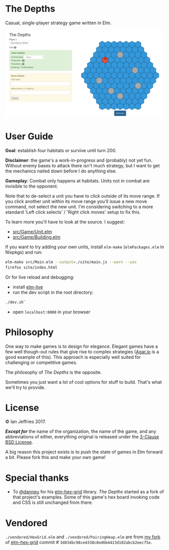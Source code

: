 # The Depths

Casual, single-player strategy game written in Elm.

![screenshot](./screenshot.png)

# User Guide

**Goal**: establish four habitats or survive until turn 200.

**Disclaimer**: the game's a work-in-progress and (probably) not yet fun. Without enemy bases to attack there isn't much strategy, but I want to get the mechanics nailed down before I do anything else.

**Gameplay**: Combat only happens at habitats. Units not in combat are invisible to the opponent.

Note that to de-select a unit you have to click outside of its move range. If you click another unit within its move range you'll issue a new move command, not select the new unit. I'm considering switching to a more standard 'Left click selects' / 'Right click moves' setup to fix this.

To learn more you'll have to look at the source. I suggest:

* [src/Game/Unit.elm](./src/Game/Unit.elm)
* [src/Game/Building.elm](./src/Game/Building.elm)

If you want to try adding your own units, install `elm-make` (`elmPackages.elm` in Nixpkgs) and run:

```sh
elm-make src/Main.elm --output=./site/main.js --warn --yes
firefox site/index.html
```

Or for live reload and debugging:

* install [elm-live](https://github.com/architectcodes/elm-live)
* run the dev script in the root directory:

```sh
./dev.sh`
```

* open `localhost:8000` in your browser

# Philosophy

One way to make games is to design for elegance. Elegant games have a few well though-out rules that give rise to complex strategies ([Agar.io](http://agar.io/) is a good example of this). This approach is especially well suited for challenging or competitive games.

The philosophy of _The Depths_ is the opposite.

Sometimes you just want a lot of cool options for stuff to build. That's what we'll try to provide.

# License

© Ian Jeffries 2017.

_**Except for**_ the name of the organization, the name of the game, and any abbreviations of either, everything original is released under the [3-Clause BSD License](https://opensource.org/licenses/BSD-3-Clause).

A big reason this project exists is to push the state of games in Elm forward a bit. Please fork this and make your own game!

# Special thanks

* To [@danneu](https://github.com/danneu/elm-hex-grid) for his [elm-hex-grid](https://github.com/danneu/elm-hex-grid) library. _The Depths_ started as a fork of that project's examples. Some of this game's hex board invoking code and CSS is still unchanged from there.

# Vendored

`./vendored/HexGrid.elm` and `./vendored/PairingHeap.elm` are from [my fork](https://github.com/seagreen/elm-hex-grid) of [elm-hex-grid](https://github.com/danneu/elm-hex-grid) commit # `3d834bc98ce4338c8ed6b4413d102abcb2eec75e`.

